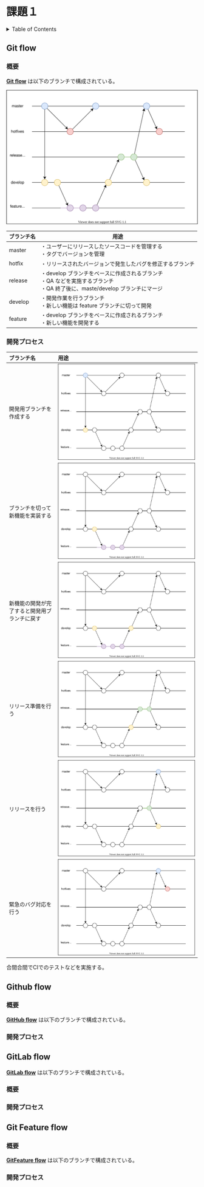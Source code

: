# 課題１

<!-- START doctoc generated TOC please keep comment here to allow auto update -->
<!-- DON'T EDIT THIS SECTION, INSTEAD RE-RUN doctoc TO UPDATE -->
<details>
<summary>Table of Contents</summary>

- [課題１](#課題１)
  - [Git flow](#git-flow)
    - [概要](#概要)
    - [開発プロセス](#開発プロセス)
  - [Github flow](#github-flow)
    - [概要](#概要-1)
    - [開発プロセス](#開発プロセス-1)
  - [GitLab flow](#gitlab-flow)
    - [概要](#概要-2)
    - [開発プロセス](#開発プロセス-2)
  - [Git Feature flow](#git-feature-flow)
    - [概要](#概要-3)
    - [開発プロセス](#開発プロセス-3)

</details>
<!-- END doctoc generated TOC please keep comment here to allow auto update -->

## Git flow

### 概要

[**Git flow**](https://nvie.com/posts/a-successful-git-branching-model/) は以下のブランチで構成されている。

![](assets/git-flow.drawio.svg)

| ブランチ名 | 用途                                                                                                                           |
| ---------- | ------------------------------------------------------------------------------------------------------------------------------ |
| master     | ・ユーザーにリリースしたソースコードを管理する<br>・タグでバージョンを管理                                                     |
| hotfix     | ・リリースされたバージョンで発生したバグを修正するブランチ                                                                     |
| release    | ・develop ブランチをベースに作成されるブランチ<br>・QA などを実施するブランチ<br>・QA 終了後に、maste/develop ブランチにマージ |
| develop    | ・開発作業を行うブランチ<br>・新しい機能は feature ブランチに切って開発                                                        |
| feature    | ・develop ブランチをベースに作成されるブランチ<br>・新しい機能を開発する                                                       |

### 開発プロセス

| ブランチ名                                   | 用途                                      |
| :------------------------------------------- | :---------------------------------------- |
| 開発用ブランチを作成する                     | ![](assets/git-flow-process-1.drawio.svg) |
| ブランチを切って新機能を実装する             | ![](assets/git-flow-process-2.drawio.svg) |
| 新機能の開発が完了すると開発用ブランチに戻す | ![](assets/git-flow-process-3.drawio.svg) |
| リリース準備を行う                           | ![](assets/git-flow-process-4.drawio.svg) |
| リリースを行う                               | ![](assets/git-flow-process-5.drawio.svg) |
| 緊急のバグ対応を行う                         | ![](assets/git-flow-process-6.drawio.svg) |

合間合間でCIでのテストなどを実施する。

## Github flow

### 概要

[**GitHub flow**](http://scottchacon.com/2011/08/31/github-flow.html) は以下のブランチで構成されている。



### 開発プロセス

## GitLab flow

[**GitLab flow**](https://postd.cc/gitlab-flow/) は以下のブランチで構成されている。

### 概要


### 開発プロセス

## Git Feature flow

### 概要

[**GitFeature flow**](https://developers.gnavi.co.jp/entry/GitFeatureFlow/**koyama**) は以下のブランチで構成されている。

### 開発プロセス

